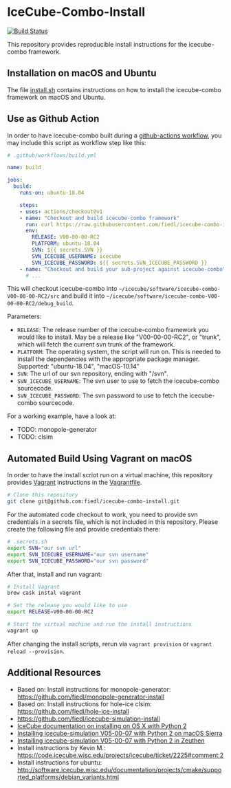 # IceCube-Combo-Install

[![Build Status](https://github.com/fiedl/icecube-combo-install/workflows/build/badge.svg)](https://github.com/fiedl/icecube-combo-install/actions)

This repository provides reproducible install instructions for the icecube-combo framework.

## Installation on macOS and Ubuntu

The file [install.sh](install.sh) contains instructions on how to install the icecube-combo framework on macOS and Ubuntu.

 ## Use as Github Action

In order to have icecube-combo built during a [github-actions workflow](https://github.com/features/actions), you may include this script as workflow step like this:

```yaml
# .github/workflows/build.yml

name: build

jobs:
  build:
    runs-on: ubuntu-18.04

    steps:
    - uses: actions/checkout@v1
    - name: "Checkout and build icecube-combo framework"
      run: curl https://raw.githubusercontent.com/fiedl/icecube-combo-install/master/install.sh | sudo bash -v -e
      env:
        RELEASE: V00-00-00-RC2
        PLATFORM: ubuntu-18.04
        SVN: ${{ secrets.SVN }}
        SVN_ICECUBE_USERNAME: icecube
        SVN_ICECUBE_PASSWORD: ${{ secrets.SVN_ICECUBE_PASSWORD }}
    - name: "Checkout and build your sub-project against icecube-combo"
      # ...
```

This will checkout icecube-combo into `~/icecube/software/icecube-combo-V00-00-00-RC2/src` and build it into `~/icecube/software/icecube-combo-V00-00-00-RC2/debug_build`.

Parameters:
- `RELEASE`: The release number of the icecube-combo framework you would like to install. May be a release like "V00-00-00-RC2", or "trunk", which will fetch the current svn trunk of the framework.
- `PLATFORM`: The operating system, the script will run on. This is needed to install the dependencies with the appropriate package manager. Supported: "ubuntu-18.04", "macOS-10.14"
- `SVN`: The url of our svn repository, ending with "/svn".
- `SVN_ICECUBE_USERNAME`: The svn user to use to fetch the icecube-combo sourcecode.
- `SVN_ICECUBE_PASSWORD`: The svn password to use to fetch the icecube-combo sourcecode.

For a working example, have a look at:
- TODO: monopole-generator
- TODO: clsim

## Automated Build Using Vagrant on macOS

In order to have the install scriot run on a virtual machine, this repository provides [Vagrant](http://vagrantup.com) instructions in the [Vagrantfile](Vagrantfile).

```bash
# Clone this repository
git clone git@github.com:fiedl/icecube-combo-install.git
```

For the automated code checkout to work, you need to provide svn credentials in a secrets file, which is not included in this repository. Please create the following file and provide credentials there:

```bash
# .secrets.sh
export SVN="our svn url"
export SVN_ICECUBE_USERNAME="our svn username"
export SVN_ICECUBE_PASSWORD="our svn password"
```

After that, install and run vagrant:

```bash
# Install Vagrant
brew cask instal vagrant

# Set the release you would like to use
export RELEASE=V00-00-00-RC2

# Start the virtual machine and run the install instructions
vagrant up
```

After changing the install scripts, rerun via `vagrant provision` or `vagrant reload --provision`.

## Additional Resources

- Based on: Install instructions for monopole-generator: https://github.com/fiedl/monopole-generator-install
- Based on: Install instructions for hole-ice clsim: https://github.com/fiedl/hole-ice-install
- https://github.com/fiedl/icecube-simulation-install
- [IceCube documentation on installing on OS X with Python 2](http://software.icecube.wisc.edu/documentation/projects/cmake/supported_platforms/osx.html)
- [Installing icecube-simulation V05-00-07 with Python 2 on macOS Sierra](https://github.com/fiedl/hole-ice-study/blob/master/notes/2016-11-15_Installing_IceSim_on_macOS_Sierra.md)
- [Installing icecube-simulation V05-00-07 with Python 2 in Zeuthen](https://github.com/fiedl/hole-ice-study/blob/master/notes/2018-01-23_Installing_IceSim_in_Zeuthen.md)
- Install instructions by Kevin M.: https://code.icecube.wisc.edu/projects/icecube/ticket/2225#comment:2
- Install instructions for ubuntu: http://software.icecube.wisc.edu/documentation/projects/cmake/supported_platforms/debian_variants.html